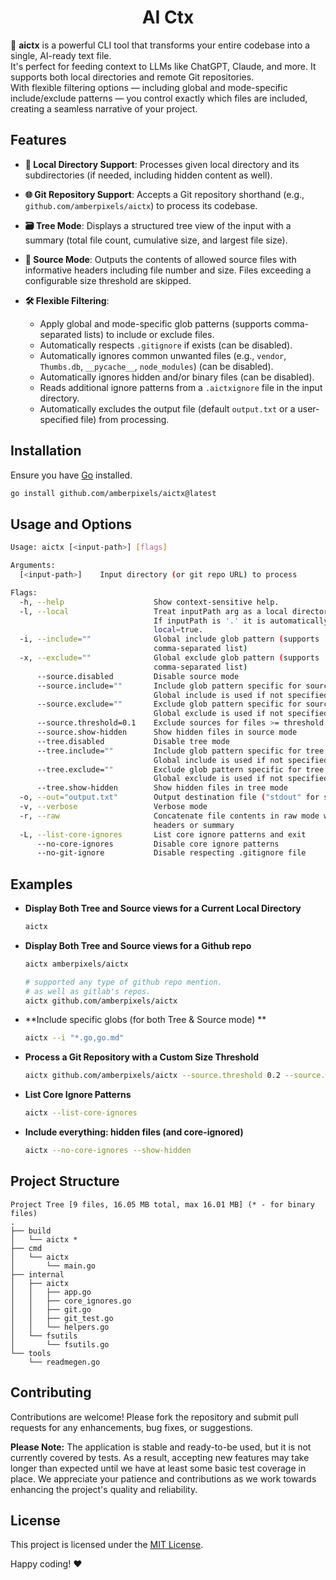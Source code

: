 <h1 align="center">
    AI Ctx
</h1>

🤖 **aictx** is a powerful CLI tool that transforms your entire codebase into a single, AI-ready text file.<br>
It's perfect for feeding context to LLMs like ChatGPT, Claude, and more. It supports both local directories and remote Git repositories.<br>
With flexible filtering options — including global and mode-specific include/exclude patterns — you control exactly which files are included,
creating a seamless narrative of your project.

## Features

- **📁 Local Directory Support**:
  Processes given local directory and its subdirectories (if needed, including hidden content as well).

- **🌐 Git Repository Support**:
  Accepts a Git repository shorthand (e.g., `github.com/amberpixels/aictx`) to process its codebase.

- **🗃️ Tree Mode**:
  Displays a structured tree view of the input with a summary (total file count, cumulative size, and largest file size).

- **📜 Source Mode**:
  Outputs the contents of allowed source files with informative headers including file number and size.
  Files exceeding a configurable size threshold are skipped.

- **🛠️ Flexible Filtering**:
  - Apply global and mode-specific glob patterns (supports comma-separated lists) to include or exclude files.
  - Automatically respects `.gitignore` if exists (can be disabled).
  - Automatically ignores common unwanted files (e.g., `vendor`, `Thumbs.db`, `__pycache__`, `node_modules`) (can be disabled).
  - Automatically ignores hidden and/or binary files (can be disabled).
  - Reads additional ignore patterns from a `.aictxignore` file in the input directory.
  - Automatically excludes the output file (default `output.txt` or a user-specified file) from processing.

## Installation
Ensure you have [Go](https://golang.org/) installed.

```bash
go install github.com/amberpixels/aictx@latest
```

## Usage and Options

```bash
Usage: aictx [<input-path>] [flags]

Arguments:
  [<input-path>]    Input directory (or git repo URL) to process

Flags:
  -h, --help                    Show context-sensitive help.
  -l, --local                   Treat inputPath arg as a local directory.
                                If inputPath is '.' it is automatically makes
                                local=true.
  -i, --include=""              Global include glob pattern (supports
                                comma-separated list)
  -x, --exclude=""              Global exclude glob pattern (supports
                                comma-separated list)
      --source.disabled         Disable source mode
      --source.include=""       Include glob pattern specific for source mode.
                                Global include is used if not specified.
      --source.exclude=""       Exclude glob pattern specific for source mode.
                                Global exclude is used if not specified.
      --source.threshold=0.1    Exclude sources for files >= threshold (Mb)
      --source.show-hidden      Show hidden files in source mode
      --tree.disabled           Disable tree mode
      --tree.include=""         Include glob pattern specific for tree mode.
                                Global include is used if not specified.
      --tree.exclude=""         Exclude glob pattern specific for tree mode.
                                Global exclude is used if not specified.
      --tree.show-hidden        Show hidden files in tree mode
  -o, --out="output.txt"        Output destination file ("stdout" for stdout)
  -v, --verbose                 Verbose mode
  -r, --raw                     Concatenate file contents in raw mode without
                                headers or summary
  -L, --list-core-ignores       List core ignore patterns and exit
      --no-core-ignores         Disable core ignore patterns
      --no-git-ignore           Disable respecting .gitignore file

```

## Examples

- **Display Both Tree and Source views for a Current Local Directory**

  ```bash
  aictx
  ```

- **Display Both Tree and Source views for a Github repo**

  ```bash
  aictx amberpixels/aictx

  # supported any type of github repo mention.
  # as well as gitlab's repos.
  aictx github.com/amberpixels/aictx
  ```

- **Include specific globs (for both Tree & Source mode) **

  ```bash
  aictx --i "*.go,go.md"
  ```
- **Process a Git Repository with a Custom Size Threshold**

  ```bash
  aictx github.com/amberpixels/aictx --source.threshold 0.2 --source.include="*.js" --out=stdout
  ```
- **List Core Ignore Patterns**

  ```bash
  aictx --list-core-ignores
  ```

- **Include everything: hidden files (and core-ignored)**

  ```bash
  aictx --no-core-ignores --show-hidden
  ```

## Project Structure

~~~text
Project Tree [9 files, 16.05 MB total, max 16.01 MB] (* - for binary files)
.
├── build
│   └── aictx *
├── cmd
│   └── aictx
│       └── main.go
├── internal
│   ├── aictx
│   │   ├── app.go
│   │   ├── core_ignores.go
│   │   ├── git.go
│   │   ├── git_test.go
│   │   └── helpers.go
│   └── fsutils
│       └── fsutils.go
└── tools
    └── readmegen.go
~~~

## Contributing
Contributions are welcome! Please fork the repository and submit pull requests for any enhancements, bug fixes, or suggestions.

**Please Note:** The application is stable and ready-to-be used, but it is not currently covered by tests.
As a result, accepting new features may take longer than expected until we have at least some basic test coverage
in place. We appreciate your patience and contributions as we work towards enhancing
the project's quality and reliability.

## License
This project is licensed under the [MIT License](LICENSE).

Happy coding! :heart:
